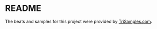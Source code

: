 # README

The beats and samples for this project were provided by [TriSamples.com](https://trisamples.com/).